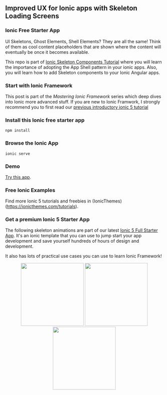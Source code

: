 ## Improved UX for Ionic apps with Skeleton Loading Screens

### Ionic Free Starter App
UI Skeletons, Ghost Elements, Shell Elements? They are all the same! Think of them as cool content placeholders that are shown where the content will eventually be once it becomes available. 

This repo is part of [Ionic Skeleton Components Tutorial](https://ionicthemes.com/tutorials/about/improved-ux-for-ionic-apps-with-skeleton-loading-screens) where you will learn the importance of adopting the App Shell pattern in your ionic apps. Also, you will learn how to add Skeleton components to your Ionic Angular apps.

### Start with Ionic Framework
This post is part of the *Mastering Ionic Framework* series which deep dives into Ionic more advanced stuff. If you are new to Ionic Framwork, I strongly recommend you to first read our [previous introductory ionic 5 tutorial](https://ionicthemes.com/tutorials/about/ionic5-tutorial-migration-and-starter)

### Install this Ionic free starter app
```
npm install
```

### Browse the Ionic App
```
ionic serve
```

### Demo
[Try this app](https://ionic-4-app-shell.firebaseapp.com/home).

### Free Ionic Examples
Find more Ionic 5 tutorials and freebies in (IonicThemes)(https://ionicthemes.com/tutorials).

### Get a premium Ionic 5 Starter App
The following skeleton animations are part of our latest [Ionic 5 Full Starter App](https://ionicthemes.com/product/ionic5-full-starter-app). It's an ionic template that you can use to jump start your app development and save yourself hundreds of hours of design and development.

It also has lots of practical use cases you can use to learn Ionic Framework! 


<p align="center">
<img src="https://thumbs.gfycat.com/MadeupDelayedGrassspider.webp" width="200">
<img src="https://thumbs.gfycat.com/ZigzagOblongBittern.webp" width="200">
<img src="https://thumbs.gfycat.com/DescriptiveComposedKingfisher.webp" width="200">
</p>
